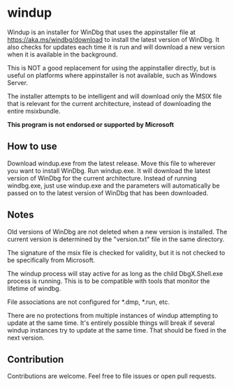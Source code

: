 # windup

Windup is an installer for WinDbg that uses the appinstaller file at https://aka.ms/windbg/download to install the latest version of WinDbg. It also checks for updates each time it is run and will download a new version when it is available in the background.

This is NOT a good replacement for using the appinstaller directly, but is useful on platforms where appinstaller is not available, such as Windows Server.

The installer attempts to be intelligent and will download only the MSIX file that is relevant for the current architecture, instead of downloading the entire msixbundle.  

**This program is not endorsed or supported by Microsoft**

## How to use

Download windup.exe from the latest release. Move this file to wherever you want to install WinDbg. Run windup.exe. It will download the latest version of WinDbg for the current architecture. Instead of running windbg.exe, just use windup.exe and the parameters will automatically be passed on to the latest version of WinDbg that has been downloaded.

## Notes

Old versions of WinDbg are not deleted when a new version is installed. The current version is determined by the "version.txt" file in the same directory.

The signature of the msix file is checked for validity, but it is not checked to be specifically from Microsoft.

The windup process will stay active for as long as the child DbgX.Shell.exe process is running. This is to be compatible with tools that monitor the lifetime of windbg.

File associations are not configured for *.dmp, *.run, etc.

There are no protections from multiple instances of windup attempting to update at the same time. It's entirely possible things will break if several windup instances try to update at the same time. That should be fixed in the next version.

## Contribution

Contributions are welcome. Feel free to file issues or open pull requests.
